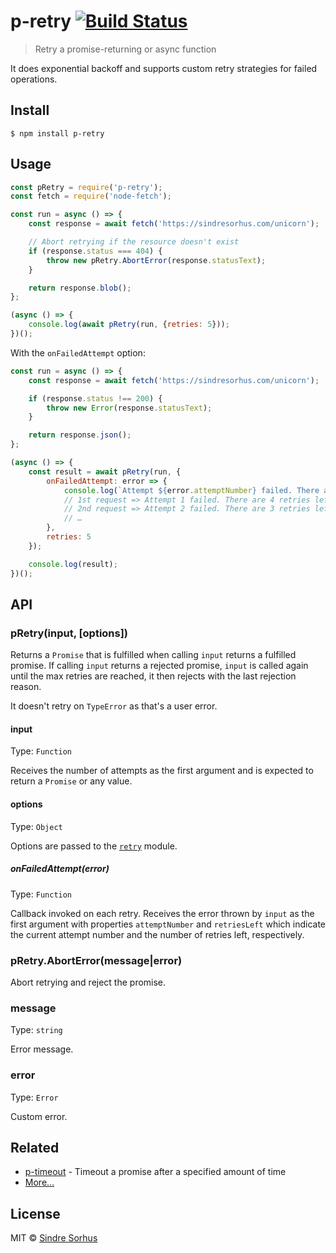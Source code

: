 # p-retry [![Build Status](https://travis-ci.org/sindresorhus/p-retry.svg?branch=master)](https://travis-ci.org/sindresorhus/p-retry)

> Retry a promise-returning or async function

It does exponential backoff and supports custom retry strategies for failed operations.


## Install

```
$ npm install p-retry
```


## Usage

```js
const pRetry = require('p-retry');
const fetch = require('node-fetch');

const run = async () => {
	const response = await fetch('https://sindresorhus.com/unicorn');

	// Abort retrying if the resource doesn't exist
	if (response.status === 404) {
		throw new pRetry.AbortError(response.statusText);
	}

	return response.blob();
};

(async () => {
	console.log(await pRetry(run, {retries: 5}));
})();
```

With the `onFailedAttempt` option:

```js
const run = async () => {
	const response = await fetch('https://sindresorhus.com/unicorn');

	if (response.status !== 200) {
		throw new Error(response.statusText);
	}

	return response.json();
};

(async () => {
	const result = await pRetry(run, {
		onFailedAttempt: error => {
			console.log(`Attempt ${error.attemptNumber} failed. There are ${error.retriesLeft} attempts left.`);
			// 1st request => Attempt 1 failed. There are 4 retries left.
			// 2nd request => Attempt 2 failed. There are 3 retries left.
			// …
		},
		retries: 5
	});

	console.log(result);
})();
```


## API

### pRetry(input, [options])

Returns a `Promise` that is fulfilled when calling `input` returns a fulfilled promise. If calling `input` returns a rejected promise, `input` is called again until the max retries are reached, it then rejects with the last rejection reason.

It doesn't retry on `TypeError` as that's a user error.

#### input

Type: `Function`

Receives the number of attempts as the first argument and is expected to return a `Promise` or any value.

#### options

Type: `Object`

Options are passed to the [`retry`](https://github.com/tim-kos/node-retry#retryoperationoptions) module.

##### onFailedAttempt(error)

Type: `Function`

Callback invoked on each retry. Receives the error thrown by `input` as the first argument with properties `attemptNumber` and `retriesLeft` which indicate the current attempt number and the number of retries left, respectively.

### pRetry.AbortError(message|error)

Abort retrying and reject the promise.

### message

Type: `string`

Error message.

### error

Type: `Error`

Custom error.


## Related

- [p-timeout](https://github.com/sindresorhus/p-timeout) - Timeout a promise after a specified amount of time
- [More…](https://github.com/sindresorhus/promise-fun)


## License

MIT © [Sindre Sorhus](https://sindresorhus.com)

